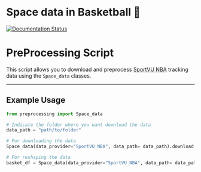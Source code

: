 # Space data in Basketball 🏀
[![Documentation Status](https://readthedocs.org/projects/openstarlab/badge/?version=latest)](https://openstarlab.readthedocs.io/en/latest/Pre_Processing/Sports/index.html)

# PreProcessing Script

This script allows you to download and preprocess [SportVU NBA]() tracking data using the `Space_data` classes.

---

## Example Usage

```python
from preprocessing import Space_data

# Indicate the folder where you want download the data
data_path = "path/to/folder"

# For downloading the data
Space_data(data_provider="SportVU_NBA", data_path= data_path).download_data()

# For reshaping the data
basket_df = Space_data(data_provider="SportVU_NBA", data_path= data_path).preprocessing(nb_process_game = 4)
```
